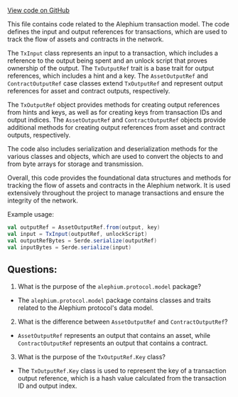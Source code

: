 [View code on GitHub](https://github.com/alephium/alephium/protocol/src/main/scala/org/alephium/protocol/model/TxInput.scala)

This file contains code related to the Alephium transaction model. The code defines the input and output references for transactions, which are used to track the flow of assets and contracts in the network. 

The `TxInput` class represents an input to a transaction, which includes a reference to the output being spent and an unlock script that proves ownership of the output. The `TxOutputRef` trait is a base trait for output references, which includes a hint and a key. The `AssetOutputRef` and `ContractOutputRef` case classes extend `TxOutputRef` and represent output references for asset and contract outputs, respectively. 

The `TxOutputRef` object provides methods for creating output references from hints and keys, as well as for creating keys from transaction IDs and output indices. The `AssetOutputRef` and `ContractOutputRef` objects provide additional methods for creating output references from asset and contract outputs, respectively. 

The code also includes serialization and deserialization methods for the various classes and objects, which are used to convert the objects to and from byte arrays for storage and transmission. 

Overall, this code provides the foundational data structures and methods for tracking the flow of assets and contracts in the Alephium network. It is used extensively throughout the project to manage transactions and ensure the integrity of the network. 

Example usage:

```scala
val outputRef = AssetOutputRef.from(output, key)
val input = TxInput(outputRef, unlockScript)
val outputRefBytes = Serde.serialize(outputRef)
val inputBytes = Serde.serialize(input)
```
## Questions: 
 1. What is the purpose of the `alephium.protocol.model` package?
- The `alephium.protocol.model` package contains classes and traits related to the Alephium protocol's data model.

2. What is the difference between `AssetOutputRef` and `ContractOutputRef`?
- `AssetOutputRef` represents an output that contains an asset, while `ContractOutputRef` represents an output that contains a contract.

3. What is the purpose of the `TxOutputRef.Key` class?
- The `TxOutputRef.Key` class is used to represent the key of a transaction output reference, which is a hash value calculated from the transaction ID and output index.